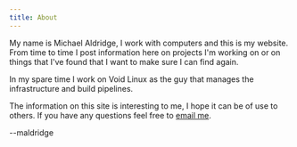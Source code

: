 ```yaml
---
title: About
---
```


My name is Michael Aldridge, I work with computers and this is my
website.  From time to time I post information here on projects I'm
working on or on things that I've found that I want to make sure I can
find again.

In my spare time I work on Void Linux as the guy that manages the
infrastructure and build pipelines.

The information on this site is interesting to me, I hope it can be of
use to others.  If you have any questions feel free
to [email me](mailto:aldridge.mac@gmail.com).

--maldridge
